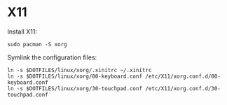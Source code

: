 # X11

Install X11:

```
sudo pacman -S xorg
```

Symlink the configuration files:

```
ln -s $DOTFILES/linux/xorg/.xinitrc ~/.xinitrc
ln -s $DOTFILES/linux/xorg/00-keyboard.conf /etc/X11/xorg.conf.d/00-keyboard.conf
ln -s $DOTFILES/linux/xorg/30-touchpad.conf /etc/X11/xorg.conf.d/30-touchpad.conf
```
